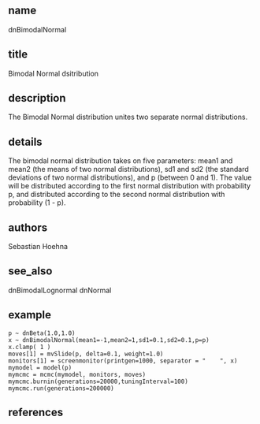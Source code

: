 ## name
dnBimodalNormal
## title
Bimodal Normal dsitribution
## description
The Bimodal Normal distribution unites two separate normal distributions.
## details
The bimodal normal distribution takes on five parameters: mean1 and mean2 (the means of two normal distributions), sd1 and sd2 (the standard deviations of two normal distributions), and p (between 0 and 1). The value will be distributed according to the first normal distribution with probability p, and distributed according to the second normal distribution with probability (1 - p).
## authors
Sebastian Hoehna
## see_also
dnBimodalLognormal
dnNormal
## example
	p ~ dnBeta(1.0,1.0)
	x ~ dnBimodalNormal(mean1=-1,mean2=1,sd1=0.1,sd2=0.1,p=p)
	x.clamp( 1 )
	moves[1] = mvSlide(p, delta=0.1, weight=1.0)
	monitors[1] = screenmonitor(printgen=1000, separator = "	", x)
	mymodel = model(p)
	mymcmc = mcmc(mymodel, monitors, moves)
	mymcmc.burnin(generations=20000,tuningInterval=100)
	mymcmc.run(generations=200000)
	
## references

